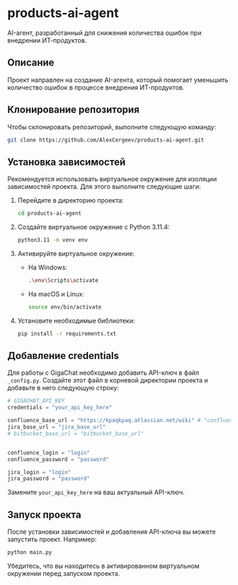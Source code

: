 # products-ai-agent

AI-агент, разработанный для снижения количества ошибок при внедрении ИТ-продуктов.

## Описание

Проект направлен на создание AI-агента, который помогает уменьшить количество ошибок в процессе внедрения ИТ-продуктов.

## Клонирование репозитория

Чтобы склонировать репозиторий, выполните следующую команду:

```bash
git clone https://github.com/AlexCergeev/products-ai-agent.git
```

## Установка зависимостей

Рекомендуется использовать виртуальное окружение для изоляции зависимостей проекта. Для этого выполните следующие шаги:

1. Перейдите в директорию проекта:

    ```bash
    cd products-ai-agent
    ```

2. Создайте виртуальное окружение с Python 3.11.4:

    ```bash
    python3.11 -m venv env
    ```

3. Активируйте виртуальное окружение:

    - На Windows:

        ```bash
        .\env\Scripts\activate
        ```

    - На macOS и Linux:

        ```bash
        source env/bin/activate
        ```

4. Установите необходимые библиотеки:

    ```bash
    pip install -r requirements.txt
    ```

## Добавление credentials

Для работы с GigaChat необходимо добавить API-ключ в файл `_config.py`. Создайте этот файл в корневой директории проекта и добавьте в него следующую строку:

```python
# GIGACHAT_API_KEY 
credentials = "your_api_key_here"

confluence_base_url = "https://kpaqkpaq.atlassian.net/wiki" # "confluence_base_url"
jira_base_url = "jira_base_url"
# bitbucket_base_url = "bitbucket_base_url"


confluence_login = "login"
confluence_password = "password"

jira_login = "login"
jira_password = "password"

```

Замените `your_api_key_here` на ваш актуальный API-ключ.

## Запуск проекта

После установки зависимостей и добавления API-ключа вы можете запустить проект. Например:

```bash
python main.py
```

Убедитесь, что вы находитесь в активированном виртуальном окружении перед запуском проекта.

